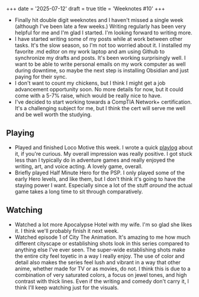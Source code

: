 +++
date = '2025-07-12'
draft = true
title = 'Weeknotes #10'
+++

* Finally hit double digit weeknotes and I haven't missed a single week (although I've been late a few weeks.) Writing regularly has been very helpful for me and I'm glad I started. I'm looking forward to writing more.
* I have started writing some of my posts while at work between other tasks. It's the slow season, so I'm not too worried about it. I installed my favorite .md editor on my work laptop and am using Github to synchronize my drafts and posts. It's been working surprisingly well. I want to be able to write personal emails on my work computer as well during downtime, so maybe the next step is installing Obsidian and just paying for their sync.
* I don't want to count my chickens, but I think I might get a job advancement opportunity soon. No more details for now, but it could come with a 5-7% raise, which would be really nice to have.
* I've decided to start working towards a CompTIA Network+ certification. It's a challenging subject for me, but I think the cert will serve me well and be well worth the studying.

## Playing

* Played and finished Loco Motive this week. I wrote a quick [playlog](https://tk-web.top/posts/2025-07-07-playlog-lm-1) about it, if you're curious. My overall impression was really positive. I got stuck less than I typically do in adventure games and really enjoyed the writing, art, and voice acting. A lovely game, overall.
* Briefly played Half Minute Hero for the PSP. I only played some of the early Hero levels, and like them, but I don't think it's going to have the staying power I want. Especially since a lot of the stuff *around* the actual game takes a long time to sit through comparatively.

## Watching

* Watched a lot more Apocalypse Hotel with my wife. I'm so glad she likes it. I think we'll probably finish it next week.
* Watched episode 1 of City The Animation. It's amazing to me how much different cityscape or establishing shots look in this series compared to anything else I've ever seen. The super-wide establishing shots make the entire city feel toyetic in a way I really enjoy. The use of color and detail also makes the series feel lush and vibrant in a way that other anime, whether made for TV or as movies, do not. I think this is due to a combination of very saturated colors, a focus on jewel tones, and high contrast with thick lines. Even if the writing and comedy don't carry it, I think I'll keep watching just for the visuals.
